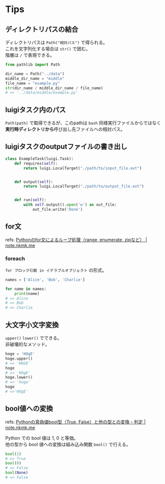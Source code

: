 # Tips

## ディレクトリパスの結合

ディレクトリパスは `Path("相対パス")` で得られる。  
これを文字列化する場合は `str()` で囲む。  
階層は `/` で表現できる。

```python
from pathlib import Path

dir_name = Path("../data")
middle_dir_name = "middle"
file_name = "example.py"
str(dir_name / middle_dir_name / file_name)
# => '../data/middle/example.py'
```

## luigiタスク内のパス

`Path(path)` で取得できるが、このpathは `bash` 同様実行ファイルからではなく**実行時ディレクトリから**呼び出し先ファイルへの相対パス。

## luigiタスクのoutputファイルの書き出し

```python
class ExampleTask(luigi.Task):
    def requires(self):
        return luigi.LocalTarget("./path/to/input_file.ext")


    def output(self):
        return luigi.LocalTarget("./path/to/output_file.ext")


    def run(self):
        with self.output().open('w') as out_file:
            out_file.write('Done')
```

## for文

refs: [Pythonのfor文によるループ処理（range, enumerate, zipなど） | note.nkmk.me](https://note.nkmk.me/python-for-usage/)

### foreach

`for ブロック引数 in イテラブルオブジェクト` の形式。

```python
names = ['Alice', 'Bob', 'Charlie']

for name in names:
    print(name)
# => Alice
# => Bob
# => Charlie
```

## 大文字小文字変換

`upper()` `lower()` でできる。  
非破壊的なメソッド。

```python
hoge = 'HOgE'
hoge.upper()
# => 'HOGE'
hoge
# => 'HOgE'
hoge.lower()
# => 'hoge'
hoge
# =>'HOgE'
```

## bool値への変換

refs: [Pythonの真偽値bool型（True, False）と他の型との変換・判定 | note.nkmk.me](https://note.nkmk.me/python-bool-true-false-usage/)

Python での bool 値は 1, 0 と等価。  
他の型から bool 値への変換は組み込み関数 `bool()` で行える。  

```python
bool(1)
# => True
bool(0)
# => False
bool(None)
# => False
```
